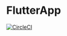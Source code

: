 # FlutterApp

[![CircleCI](https://circleci.com/gh/AndreaCostanzo1/FlutterApp/tree/master.svg?style=svg&circle-token=43f4bb14d060722874d4b23baf74b615bfc54af3)](https://circleci.com/gh/AndreaCostanzo1/FlutterApp/tree/master)

